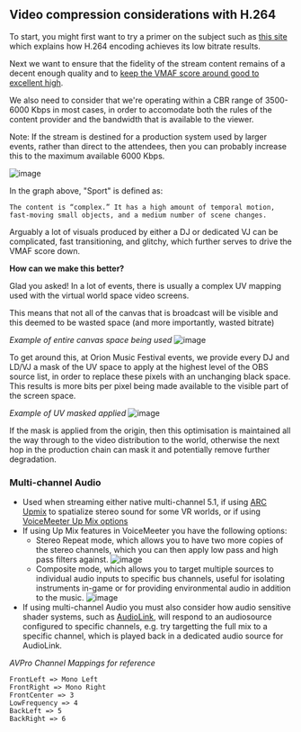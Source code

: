 ## Video compression considerations with H.264

To start, you might first want to try a primer on the subject such as [this site](https://sidbala.com/h-264-is-magic/) which explains how H.264 encoding achieves its low bitrate results.

Next we want to ensure that the fidelity of the stream content remains of a decent enough quality and to [keep the VMAF score around good to excellent high](https://medium.com/exmachinagroup/harder-better-faster-cheaper-optimizing-video-bitrate-for-ultra-low-latency-live-content-a2d0be55660a).

We also need to consider that we're operating within a CBR range of 3500-6000 Kbps in most cases, in order to accomodate both the rules of the content provider and the bandwidth that is available to the viewer.

Note: If the stream is destined for a production system used by larger events, rather than direct to the attendees, then you can probably increase this to the maximum available 6000 Kbps.

![image](https://miro.medium.com/v2/0*8WmTeqaDW5tB7jGZ)

In the graph above, "Sport" is defined as:

```The content is “complex.” It has a high amount of temporal motion, fast-moving small objects, and a medium number of scene changes.```

Arguably a lot of visuals produced by either a DJ or dedicated VJ can be complicated, fast transitioning, and glitchy, which further serves to drive the VMAF score down.

**How can we make this better?**

Glad you asked! In a lot of events, there is usually a complex UV mapping used with the virtual world space video screens.

This means that not all of the canvas that is broadcast will be visible and this deemed to be wasted space (and more importantly, wasted bitrate)

*Example of entire canvas space being used*
![image](https://user-images.githubusercontent.com/25694892/226192556-0731e31c-2fd9-4667-825c-563e133dc841.png)

To get around this, at Orion Music Festival events, we provide every DJ and LD/VJ a mask of the UV space to apply at the highest level of the OBS source list, in order to replace these pixels with an unchanging black space. This results is more bits per pixel being made available to the visible part of the screen space.

*Example of UV masked applied*
![image](https://user-images.githubusercontent.com/25694892/226192640-98f8f54c-08e4-4af4-b5e3-fd80c1f4f54e.png)

If the mask is applied from the origin, then this optimisation is maintained all the way through to the video distribution to the world, otherwise the next hop in the production chain can mask it and potentially remove further degradation.

### Multi-channel Audio

* Used when streaming either native multi-channel 5.1, if using [ARC Upmix](https://elevativepro.com/arc/) to spatialize stereo sound for some VR worlds, or if using [VoiceMeeter Up Mix options](https://voicemeeter.com/mix-down-and-mix-up-the-voicemeeter-bus-modes/)
* If using Up Mix features in VoiceMeeter you have the following options:
  * Stereo Repeat mode, which allows you to have two more copies of the stereo channels, which you can then apply low pass and high pass filters against.
  ![image](https://user-images.githubusercontent.com/25694892/226199207-950a9855-8268-4f90-998f-c36fb616a99b.png)
  * Composite mode, which allows you to target multiple sources to individual audio inputs to specific bus channels, useful for isolating instruments in-game or for providing environmental audio in addition to the music.
  ![image](https://user-images.githubusercontent.com/25694892/226199351-625e39ea-3205-4956-b18a-b0041ad5a32b.png)
* If using multi-channel Audio you must also consider how audio sensitive shader systems, such as [AudioLink](https://github.com/llealloo/vrc-udon-audio-link), will respond to an audiosource configured to specific channels, e.g. try targetting the full mix to a specific channel, which is played back in a dedicated audio source for AudioLink.

*AVPro Channel Mappings for reference*
```
FrontLeft => Mono Left
FrontRight => Mono Right
FrontCenter => 3
LowFrequency => 4
BackLeft => 5
BackRight => 6
```
